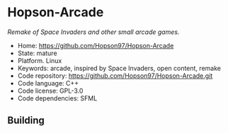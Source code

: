 # Hopson-Arcade

_Remake of Space Invaders and other small arcade games._

- Home: https://github.com/Hopson97/Hopson-Arcade
- State: mature
- Platform. Linux
- Keywords: arcade, inspired by Space Invaders, open content, remake
- Code repository: https://github.com/Hopson97/Hopson-Arcade.git
- Code language: C++
- Code license: GPL-3.0
- Code dependencies: SFML

## Building

